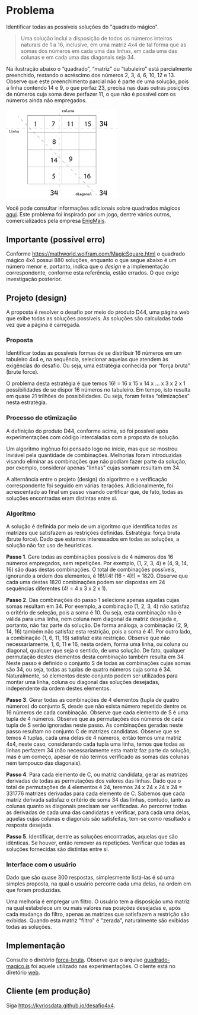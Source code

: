 # Problema

Identificar todas as possíveis soluções do "quadrado mágico".

> Uma solução inclui a disposição de todos os números inteiros naturais de 1 a 16, inclusive,
> em uma matriz 4x4 de tal forma que as somas dos números em cada uma das linhas,
> em cada uma das colunas e em cada uma das diagonais seja 34.

Na ilustração abaixo o “quadrado”, “matriz” ou “tabuleiro” está parcialmente preenchido, restando o acréscimo dos números 2, 3, 4, 6, 10, 12 e 13. Observe que este preenchimento parcial não é parte de uma solução, pois a linha contendo 14 e 9, o que perfaz 23, precisa nas duas outras posições de números cuja soma deve perfazer 11, o que não é possível com os números ainda não empregados.

<img src="https://github.com/kyriosdata/desafio4x4/blob/main/imagens/4x4.png" width="300">

Você pode consultar informações adicionais sobre quadrados mágicos [aqui](https://pt.wikipedia.org/wiki/Quadrado_m%C3%A1gico).
Este problema foi inspirado por um jogo, dentre vários outros, comercializados pela empresa
[EnigMais](https://www.enigmais.com.br/).

## Importante (possível erro)

Conforme https://mathworld.wolfram.com/MagicSquare.html o quadrado mágico 4x4 possui 880 soluções, enquanto
o que segue abaixo é um número menor e, portanto, indica que o _design_ e a implementação correspondente,
conforme esta referência, estão errados. O que exige investigação posterior.

## Projeto (design)

A proposta é resolver o desafio por meio do produto D44, uma página web que exibe todas as soluções possíveis. As soluções são calculadas toda vez que a página é carregada.

### Proposta

Identificar todas as possíveis formas de se distribuir 16 números em um tabuleiro 4x4 e, na sequência, selecionar aquelas que atendem às exigências do desafio. Ou seja, uma estratégia conhecida por “força bruta” (brute force).

O problema desta estratégia é que temos 16! = 16 x 15 x 14 x … x 3 x 2 x 1 possibilidades de se dispor 16 números no tabuleiro. Em tempo, isto resulta em quase 21 trilhões de possibilidades. Ou seja, foram feitas “otimizações” nesta estratégia.

### Processo de otimização

A definição do produto D44, conforme acima, só foi possível após experimentações com código intercaladas com a proposta de solução.

Um algoritmo ingênuo foi pensado logo no início, mas que se mostrou inviável pela quantidade de combinações. Melhorias foram introduzidas visando eliminar as combinações que não podiam fazer parte da solução, por exemplo, considerar apenas
"linhas" cujas somam resultam em 34.

A alternância entre o projeto (design) do algoritmo e a verificação correspondente foi seguido em várias iterações. Adicionalmente, foi acrescentado ao final um passo visando certificar que, de fato, todas as soluções encontradas eram distintas entre si.

### Algoritmo

A solução é definida por meio de um algoritmo que identifica todas as matrizes que satisfazem as restrições definidas. Estratégia: força bruta (brute force). Dado que estamos interessados em todas as soluções, a solução não faz uso de heurísticas.

**Passo 1**. Gere todas as combinações possíveis de 4 números dos 16 números empregados, sem repetições. Por exemplo, (1, 2, 3, 4) e (4, 9, 14, 16) são duas destas combinações. O total de combinações possíveis, ignorando a ordem dos elementos, é 16!/[4! (16 - 4)!] = 1820. Observe que cada uma destas 1820 combinações podem ser dispostas em 24 sequências diferentes (4! = 4 x 3 x 2 x 1).

**Passo 2**. Das combinações do passo 1 selecione apenas aquelas cujas somas resultam em 34. Por exemplo, a combinação (1, 2, 3, 4) não satisfaz o critério de seleção, pois a soma é 10. Ou seja, esta combinação não é válida para uma linha, nem coluna nem diagonal da matriz desejada e, portanto, não faz parte da solução. De forma análoga, a combinação (2, 9, 14, 16) também não satisfaz esta restrição, pois a soma é 41. Por outro lado, a combinação (1, 6, 11, 16) satisfaz esta restrição. Observe que não necessariamente, 1, 6, 11 e 16, nesta ordem, forma uma linha, ou coluna ou diagonal, qualquer que seja o sentido, de uma solução. De fato, qualquer permutação destes elementos desta combinação também resulta em 34. Neste passo é definido o conjunto S de todas as combinações cujas somas são 34, ou seja, todas as tuplas de quatro números cuja soma é 34. Naturalmente, só elementos deste conjunto podem ser utilizados para montar uma linha, coluna ou diagonal das soluções desejadas, independente da ordem destes elementos.

**Passo 3**. Gerar todas as combinações de 4 elementos (tupla de quatro números) do conjunto S, desde que não exista número repetido dentre os 16 números de cada combinação. Observe que cada elemento de S é uma tupla de 4 números. Observe que as permutações dos números de cada tupla de S serão ignoradas neste passo. As combinações geradas neste passo resultam no conjunto C de matrizes candidatas. Observe que se temos 4 tuplas, cada uma delas de 4 números, então temos uma matriz 4x4, neste caso, considerando cada tupla uma linha, temos que todas as linhas perfazem 34 (não necessariamente esta matriz faz parte da solução, mas é um começo, apesar de não termos verificado as somas das colunas nem tampouco das diagonais).

**Passo 4**. Para cada elemento de C, ou matriz candidata, gerar as matrizes derivadas de todas as permutações dos valores das linhas. Dado que o total de permutações de 4 elementos é 24, teremos 24 x 24 x 24 x 24 = 331776 matrizes derivadas para cada elemento de C. Sabemos que cada matriz derivada satisfaz o critério de soma 34 das linhas, contudo, tanto as colunas quanto as diagonais precisam ser verificadas. Ao percorrer todas as derivadas de cada uma das candidatas e verificar, para cada uma delas, aquelas cujas colunas e diagonais são satisfeitas, tem-se como resultado a resposta desejada.

**Passo 5**. Identificar, dentre as soluções encontradas, aquelas que são idênticas. Se houver, então remover as repetições. Verificar que todas as soluções fornecidas são distintas entre si.

### Interface com o usuário

Dado que são quase 300 respostas, simplesmente listá-las é só uma simples proposta, na qual o usuário percorre cada uma delas, na ordem em que foram produzidas.

Uma melhoria é empregar um filtro. O usuário tem a disposição uma matriz na
qual estabelece um ou mais valores nas posições desejadas e, após cada mudança
do filtro, apenas as matrizes que satisfazem a restrição são exibidas. Quando
esta matriz "filtro" é "zerada", naturalmente são exibidas todas as soluções.

## Implementação

Consulte o diretório [forca-bruta](forca-bruta). Observe que o arquivo
[quadrado-magico.js](./forca-bruta/quadrado-magico.js) foi aquele
utilizado nas experimentações. O cliente está no diretório
[web](./forca-bruta/web).

## Cliente (em produção)

Siga https://kyriosdata.github.io/desafio4x4.
